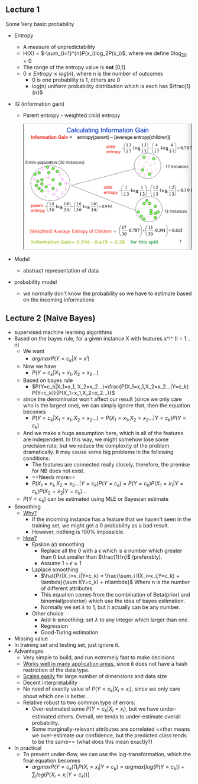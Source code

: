 ## Lecture 1
Some Very basic probability

- Entropy

  - A measure of unpredictability
  - H(X) = $-\sum_{i=1}^{n}P(x_i)log_2P(x_i)$, where we define $0\log_20=0$
  - The range of the entropy value is **not** [0,1]
  - $0 \leq Entropy \leq log(n)$, where n is the number of outcomes
    - 0 is one probability is 1, others are 0
    - log(n) uniform probability distribution which is each has $\frac{1}{n}$ 

- IG (information gain)

  - Parent entropy - weighted child entropy

    ![image-20190319000158230](assets/image-20190319000158230.png)

- Model
  - abstract representation of data
- probability model 
  - we normally don’t know the probability so we have to estimate based on the incoming informations

## Lecture 2 (Naive Bayes)
- supervised machine learning algorithms
- Based on the bayes rule, for a given instance X with features x^I^ (I = 1…n)
  - We want
    -  $argmaxP(Y=c_k|X=x^i)$ 
  - Now we have
    -  $P(Y=c_k|X_1=x_1, X_2=x_2…)$ 
  - Based on bayes rule
    -  $P(Y=c_k|X_1=x_1, X_2=x_2…)=\frac{P(X_1=x_1,X_2=x_2…|Y=c_k) P(Y=c_k)}{P(X_1=x_1,X_2=x_2…)}​$ 
  - since the denominator won't affect our result (since we only care who is the largest one), we can simply ignore that, then the equation becomes
    - $P(Y=c_k|X_1=x_1, X_2=x_2…) \propto P(X_1=x_1,X_2=x_2…|Y=c_k) P(Y=c_k)​$ 
  - And we make a huge assumption here, which is all of the features are independent. In this way, we might somehow lose some precision rate, but we reduce the complexity of the problem dramatically. It may cause some big problems in the following conditions:
    - The features are connected really closely, therefore, the premise for NB does not exist.
    - ==Needs more== 
    - $P(X_1=x_1,X_2=x_2…|Y=c_k) P(Y=c_k) = P(Y=c_k)P(X_1=x_1|Y=c_k)P(X_2=x_2|Y=c_k)…$ 
  - $P(Y=c_k)$ can be estimated using MLE or Bayesian estimate
- Smoothing
  - <u>Why?</u>
    - If the incoming instance has a feature that we haven't seen in the training set, we might get a 0 probability as a bad result.
    - However, nothing is 100% impossible.
  - <u>How?</u> 
    - Epsilon ($\epsilon$) smoothing
      - Replace all the 0 with a $\epsilon$ which is a number which greater than 0 but smaller than $\frac{1}{n}$ (preferably).
      - Assume $1+\epsilon \approx 1$
    - Laplace smoothing
      - $\hat{P}(X_i=x_i|Y=c_k) = \frac{\sum_i I(X_i=x_i,Y=c_k) + \lambda}{\sum I(Y=c_k) + n\lambda}​$ Where n is the number of different attributes
      - This equation comes from the combination of Beta(prior) and binomial(posterior) which use the idea of bayes estimation.
      - Normally we set $\lambda$ to 1, but it actually can be any number.
    - Other choice
      - Add-k smoothing: set $\lambda$ to any integer which larger than one.
      - Regression
      - Good-Turing estimation
-  Missing value
  - In training set and testing set, just ignore it.
- Advantages
  - Very simple to build, and run extremely fast to make decisions
  - <u>Works well in many application areas</u>, since it does not have a hash restriction of the data type.
  - <u>Scales easily</u> for large number of dimensions and data size
  - Decent interpretability
  - No need of exactly value of $P(Y=c_k|X_i=x_i)​$, since we only care about which one is better.
  - Relative robust to two common type of errors:
    - Over-estimated some $P(Y=c_k|X_i=x_i)$, but we have under-estimated others. Overall, we tends to under-estimate overall probability.
    - Some marginally-relevant attributes are correlated ==that means we over-estimate our confidence, but the predicted class tends to be the same== (what does this mean exactly?)
- In practical
  - To prevent under-flow, we can use the log-transformation, which the final equation becomes
    - $argmaxP(Y=c_k)\prod_i P(X_i=x_i|Y=c_k) = argmax[log(P(Y=c_k)) + \sum_ilog(P(X_i=x_i|Y=c_k))]​$

